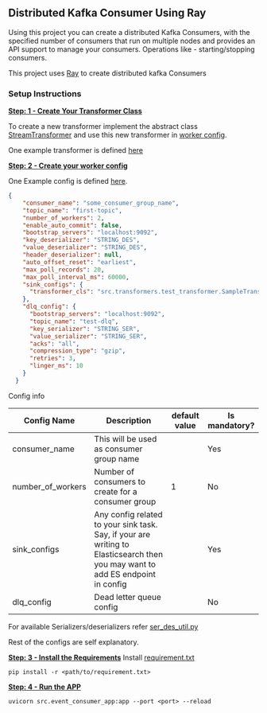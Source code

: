 ## Distributed Kafka Consumer Using Ray
Using this project you can create a distributed Kafka Consumers, with the specified number of 
consumers that run on multiple nodes and provides an API support to manage your consumers. 
Operations like - starting/stopping
consumers.

This project uses [Ray](https://docs.ray.io/) to create distributed kafka Consumers

### Setup Instructions

**<ins>Step: 1 - Create Your Transformer Class</ins>**

To create a new transformer implement the abstract class [StreamTransformer](https://github.com/bkatwal/distributed-kafka-consumer-python/blob/main/src/transformers/transformer.py) and use 
this new transformer in [worker config](https://github.com/bkatwal/distributed-kafka-consumer-python/blob/main/src/config/consumer_config.json).

One example transformer is defined [here](https://github.com/bkatwal/distributed-kafka-consumer-python/blob/main/src/transformers/test_transformer.py)

**<ins>Step: 2 - Create your worker config</ins>**

One Example config is defined [here](https://github.com/bkatwal/distributed-kafka-consumer-python/blob/main/src/config/consumer_config.json). 
```json
{
    "consumer_name": "some_consumer_group_name",
    "topic_name": "first-topic",
    "number_of_workers": 2,
    "enable_auto_commit": false,
    "bootstrap_servers": "localhost:9092",
    "key_deserializer": "STRING_DES",
    "value_deserializer": "STRING_DES",
    "header_deserializer": null,
    "auto_offset_reset": "earliest",
    "max_poll_records": 20,
    "max_poll_interval_ms": 60000,
    "sink_configs": {
      "transformer_cls": "src.transformers.test_transformer.SampleTransformer"
    },
    "dlq_config": {
      "bootstrap_servers": "localhost:9092",
      "topic_name": "test-dlq",
      "key_serializer": "STRING_SER",
      "value_serializer": "STRING_SER",
      "acks": "all",
      "compression_type": "gzip",
      "retries": 3,
      "linger_ms": 10
    }
  }
```

Config info

Config Name|Description|default value|Is mandatory?|
-----------|-----------|------------|--------------|
consumer_name|This will be used as consumer group name| |Yes
number_of_workers|Number of consumers to create for a consumer group|1|No
sink_configs|Any config related to your sink task. Say, if your are writing to Elasticsearch then you may want to add ES endpoint in config| |Yes
dlq_config|Dead letter queue config| |No
For available Serializers/deserializers refer [ser_des_util.py](https://github.com/bkatwal/distributed-kafka-consumer-python/blob/main/src/kafka_core/ser_des_util.py)

Rest of the configs are self explanatory. 

**<ins>Step: 3 - Install the Requirements</ins>**
Install [requirement.txt](https://github.com/bkatwal/distributed-kafka-consumer-python/blob/main/requirements.txt)
```shell
pip install -r <path/to/requirement.txt>
```

**<ins>Step: 4 - Run the APP</ins>**
```shell
uvicorn src.event_consumer_app:app --port <port> --reload
```

